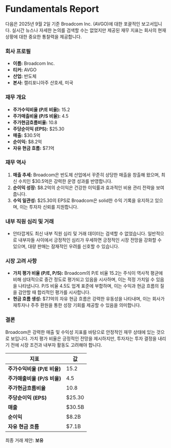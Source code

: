 # Fundamentals Report

다음은 2025년 9월 2일 기준 Broadcom Inc. (AVGO)에 대한 포괄적인 보고서입니다. 실시간 뉴스나 자세한 논의를 검색할 수는 없었지만 제공된 재무 지표는 회사의 현재 상황에 대한 중요한 통찰력을 제공합니다.

### 회사 프로필
- **이름:** Broadcom Inc.
- **티커:** AVGO
- **산업:** 반도체
- **본사:** 캘리포니아주 산호세, 미국

### 재무 개요
- **주가수익비율 (P/E 비율):** 15.2
- **주가매출비율 (P/S 비율):** 4.5
- **주가현금흐름비율:** 10.8
- **주당순이익 (EPS):** $25.30
- **매출:** $30.5억
- **순이익:** $8.2억
- **자유 현금 흐름:** $7.1억

### 재무 역사
1. **매출 추세:** Broadcom은 반도체 산업에서 꾸준히 상당한 매출을 창출해 왔으며, 최신 수치인 $30.5억은 강력한 운영 성과를 반영합니다.
2. **순이익 성장:** $8.2억의 순이익은 건강한 이익률과 효과적인 비용 관리 전략을 보여줍니다.
3. **수익 일관성:** $25.30의 EPS로 Broadcom은 solid한 수익 기록을 유지하고 있으며, 이는 투자자 신뢰를 지원합니다.

### 내부 직원 심리 및 거래
- 안타깝게도 최신 내부 직원 심리 및 거래 데이터는 검색할 수 없었습니다. 일반적으로 내부자들 사이에서 긍정적인 심리가 우세하면 긍정적인 시장 전망을 강화할 수 있으며, 대량 판매는 잠재적인 우려를 신호할 수 있습니다.

### 시장 고려 사항
- **가치 평가 비율 (P/E, P/S):** Broadcom의 P/E 비율 15.2는 주식이 역사적 평균에 비해 상대적으로 중간 정도로 평가되고 있음을 시사하며, 이는 적정 가치일 수 있음을 나타냅니다. P/S 비율 4.5도 업계 표준에 부합하며, 이는 수익과 현금 흐름의 질을 감안할 때 합리적인 평가를 시사합니다.
- **현금 흐름 생성:** $7.1억의 자유 현금 흐름은 강력한 유동성을 나타내며, 이는 회사가 재투자나 주주 환원을 통한 성장 기회를 제공할 수 있음을 의미합니다.

### 결론
Broadcom은 강력한 매출 및 수익성 지표를 바탕으로 안정적인 재무 상태에 있는 것으로 보입니다. 가치 평가 비율은 긍정적인 전망을 제시하지만, 투자자는 투자 결정을 내리기 전에 시장 조건과 내부자 활동도 고려해야 합니다.

| 지표                             | 값           |
|----------------------------------|--------------|
| **주가수익비율 (P/E 비율)**          | 15.2         |
| **주가매출비율 (P/S 비율)**           | 4.5          |
| **주가현금흐름비율**                   | 10.8         |
| **주당순이익 (EPS)**                  | $25.30       |
| **매출**                              | $30.5B       |
| **순이익**                             | $8.2B        |
| **자유 현금 흐름**                    | $7.1B        |

최종 거래 제안: **보유**
